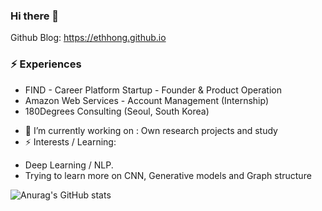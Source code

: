 ### Hi there 👋

Github Blog: https://ethhong.github.io

###  ⚡ Experiences
* FIND - Career Platform Startup - Founder & Product Operation
* Amazon Web Services - Account Management (Internship)
* 180Degrees Consulting (Seoul, South Korea)

- 🔭 I’m currently working on : Own research projects and study
- ⚡ Interests / Learning:
* Deep Learning / NLP. 
* Trying to learn more on CNN, Generative models and Graph structure

![Anurag's GitHub stats](https://github-readme-stats.vercel.app/api?username=ethHong&show_icons=true&theme=radical)
